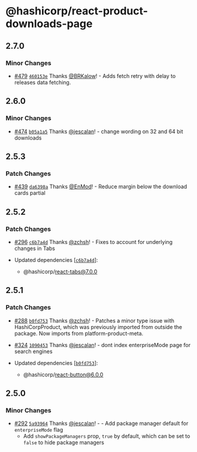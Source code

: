 # @hashicorp/react-product-downloads-page

## 2.7.0

### Minor Changes

- [#479](https://github.com/hashicorp/react-components/pull/479) [`460153e`](https://github.com/hashicorp/react-components/commit/460153e6fe92f3c45e1a97710832603bd200d62e) Thanks [@BRKalow](https://github.com/BRKalow)! - Adds fetch retry with delay to releases data fetching.

## 2.6.0

### Minor Changes

- [#474](https://github.com/hashicorp/react-components/pull/474) [`b05a1a5`](https://github.com/hashicorp/react-components/commit/b05a1a5b9cd3e2acd20d0fd784e4f83a69a193f4) Thanks [@jescalan](https://github.com/jescalan)! - change wording on 32 and 64 bit downloads

## 2.5.3

### Patch Changes

- [#439](https://github.com/hashicorp/react-components/pull/439) [`da6398a`](https://github.com/hashicorp/react-components/commit/da6398a83ff33556d34bca71341a237bb579b836) Thanks [@EnMod](https://github.com/EnMod)! - Reduce margin below the download cards partial

## 2.5.2

### Patch Changes

- [#296](https://github.com/hashicorp/react-components/pull/296) [`c6b7a4d`](https://github.com/hashicorp/react-components/commit/c6b7a4dc80319d92f694773517d822f0566b229a) Thanks [@zchsh](https://github.com/zchsh)! - Fixes to account for underlying changes in Tabs

- Updated dependencies [[`c6b7a4d`](https://github.com/hashicorp/react-components/commit/c6b7a4dc80319d92f694773517d822f0566b229a)]:
  - @hashicorp/react-tabs@7.0.0

## 2.5.1

### Patch Changes

- [#288](https://github.com/hashicorp/react-components/pull/288) [`b0fd753`](https://github.com/hashicorp/react-components/commit/b0fd753d7f9e5c4649424139712d4d2c5ec5ffd9) Thanks [@zchsh](https://github.com/zchsh)! - Patches a minor type issue with HashiCorpProduct, which was previously imported from outside the package. Now imports from platform-product-meta.

* [#324](https://github.com/hashicorp/react-components/pull/324) [`1090453`](https://github.com/hashicorp/react-components/commit/1090453fb46efd7da2d3218d8bfb3f0910bcdf9d) Thanks [@jescalan](https://github.com/jescalan)! - dont index enterpriseMode page for search engines

* Updated dependencies [[`b0fd753`](https://github.com/hashicorp/react-components/commit/b0fd753d7f9e5c4649424139712d4d2c5ec5ffd9)]:
  - @hashicorp/react-button@6.0.0

## 2.5.0

### Minor Changes

- [#292](https://github.com/hashicorp/react-components/pull/292) [`5a93964`](https://github.com/hashicorp/react-components/commit/5a93964095c3b85c395d654301b4c02044d2ca67) Thanks [@jescalan](https://github.com/jescalan)! - - Add package manager default for `enterpriseMode` flag
  - Add `showPackageManagers` prop, `true` by default, which can be set to `false` to hide package managers
